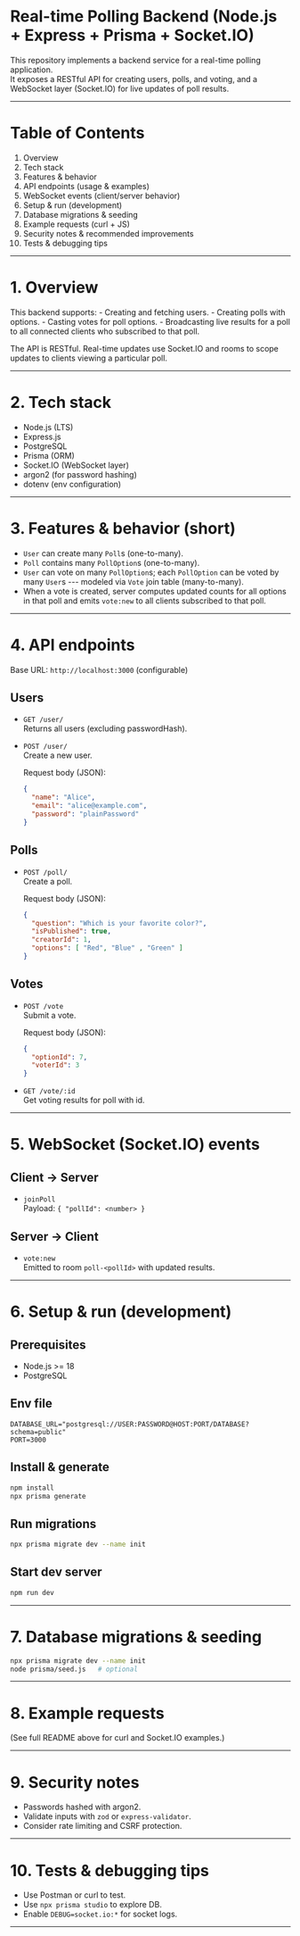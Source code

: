 # Real-time Polling Backend (Node.js + Express + Prisma + Socket.IO)

This repository implements a backend service for a real-time polling
application.\
It exposes a RESTful API for creating users, polls, and voting, and a
WebSocket layer (Socket.IO) for live updates of poll results.

---

# Table of Contents

1. Overview
2. Tech stack
3. Features & behavior
4. API endpoints (usage & examples)
5. WebSocket events (client/server behavior)
6. Setup & run (development)
7. Database migrations & seeding
8. Example requests (curl + JS)
9. Security notes & recommended improvements
10. Tests & debugging tips

---

# 1. Overview

This backend supports: - Creating and fetching users. - Creating polls
with options. - Casting votes for poll options. - Broadcasting live
results for a poll to all connected clients who subscribed to that poll.

The API is RESTful. Real-time updates use Socket.IO and rooms to scope
updates to clients viewing a particular poll.

---

# 2. Tech stack

- Node.js (LTS)
- Express.js
- PostgreSQL
- Prisma (ORM)
- Socket.IO (WebSocket layer)
- argon2 (for password hashing)
- dotenv (env configuration)

---

# 3. Features & behavior (short)

- `User` can create many `Poll`s (one-to-many).
- `Poll` contains many `PollOption`s (one-to-many).
- `User` can vote on many `PollOption`s; each `PollOption` can be
  voted by many `User`s --- modeled via `Vote` join table
  (many-to-many).
- When a vote is created, server computes updated counts for all
  options in that poll and emits `vote:new` to all clients subscribed
  to that poll.

---

# 4. API endpoints

Base URL: `http://localhost:3000` (configurable)

## Users

- `GET /user/`\
  Returns all users (excluding passwordHash).

- `POST /user/`\
  Create a new user.

  Request body (JSON):

  ```json
  {
    "name": "Alice",
    "email": "alice@example.com",
    "password": "plainPassword"
  }
  ```

## Polls

- `POST /poll/`\
  Create a poll.

  Request body (JSON):

  ```json
  {
    "question": "Which is your favorite color?",
    "isPublished": true,
    "creatorId": 1,
    "options": [ "Red", "Blue" , "Green" ]
  }
  ```

## Votes

- `POST /vote`\
  Submit a vote.

  Request body (JSON):

  ```json
  {
    "optionId": 7,
    "voterId": 3
  }
  ```

- `GET /vote/:id`\
  Get voting results for poll with id.

---

# 5. WebSocket (Socket.IO) events

## Client -\> Server

- `joinPoll`\
  Payload: `{ "pollId": <number> }`

## Server -\> Client

- `vote:new`\
  Emitted to room `poll-<pollId>` with updated results.

---

# 6. Setup & run (development)

## Prerequisites

- Node.js \>= 18
- PostgreSQL

## Env file

    DATABASE_URL="postgresql://USER:PASSWORD@HOST:PORT/DATABASE?schema=public"
    PORT=3000

## Install & generate

```bash
npm install
npx prisma generate
```

## Run migrations

```bash
npx prisma migrate dev --name init
```

## Start dev server

```bash
npm run dev
```

---

# 7. Database migrations & seeding

```bash
npx prisma migrate dev --name init
node prisma/seed.js   # optional
```

---

# 8. Example requests

(See full README above for curl and Socket.IO examples.)

---

# 9. Security notes

- Passwords hashed with argon2.
- Validate inputs with `zod` or `express-validator`.
- Consider rate limiting and CSRF protection.

---

# 10. Tests & debugging tips

- Use Postman or curl to test.
- Use `npx prisma studio` to explore DB.
- Enable `DEBUG=socket.io:*` for socket logs.

---
